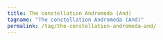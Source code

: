 ```yaml
---
title: The constellation Andromeda (And)
tagname: "The constellation Andromeda (And)"
permalink: /tag/the-constellation-andromeda-and/
---
```

